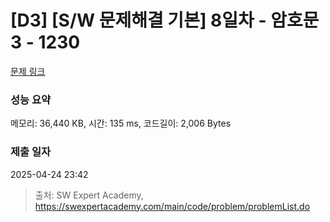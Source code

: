 # [D3] [S/W 문제해결 기본] 8일차 - 암호문3 - 1230 

[문제 링크](https://swexpertacademy.com/main/code/problem/problemDetail.do?contestProbId=AV14zIwqAHwCFAYD) 

### 성능 요약

메모리: 36,440 KB, 시간: 135 ms, 코드길이: 2,006 Bytes

### 제출 일자

2025-04-24 23:42



> 출처: SW Expert Academy, https://swexpertacademy.com/main/code/problem/problemList.do